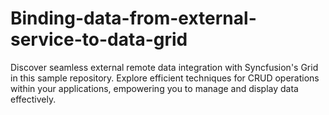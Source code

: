 # Binding-data-from-external-service-to-data-grid
Discover seamless external remote data integration with Syncfusion's Grid in this sample repository. Explore efficient techniques for  CRUD operations within your applications, empowering you to manage and display data effectively.
